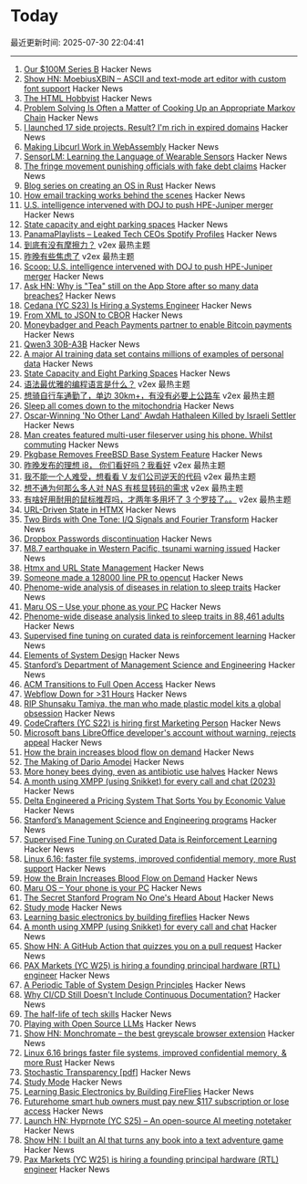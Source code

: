 # Today

最近更新时间: 2025-07-30 22:04:41

--- 
1. [Our $100M Series B](https://oxide.computer/blog/our-100m-series-b) Hacker News
2. [Show HN: MoebiusXBIN – ASCII and text-mode art editor with custom font support](https://blog.glyphdrawing.club/moebiusxbin-ascii-and-text-mode-art-editor-with-custom-font-support/) Hacker News
3. [The HTML Hobbyist](https://www.htmlhobbyist.com/) Hacker News
4. [Problem Solving Is Often a Matter of Cooking Up an Appropriate Markov Chain](https://www.jstor.org/stable/41548580) Hacker News
5. [I launched 17 side projects. Result? I'm rich in expired domains](https://news.ycombinator.com/item?id=44733800) Hacker News
6. [Making Libcurl Work in WebAssembly](https://jeroen.github.io/notes/webassembly-curl/) Hacker News
7. [SensorLM: Learning the Language of Wearable Sensors](https://research.google/blog/sensorlm-learning-the-language-of-wearable-sensors/) Hacker News
8. [The fringe movement punishing officials with fake debt claims](https://www.latimes.com/california/story/2025-07-30/fake-filings-real-consequences-how-paper-terrorism-is-burying-a-state-system-with-bogus-claims) Hacker News
9. [Blog series on creating an OS in Rust](https://os.phil-opp.com/) Hacker News
10. [How email tracking works behind the scenes](https://buttondown.com/blog/email-tracking-pixels-bugs) Hacker News
11. [U.S. intelligence intervened with DOJ to push HPE-Juniper merger](https://www.axios.com/2025/07/30/merger-hpe-juniper-networks-national-security) Hacker News
12. [State capacity and eight parking spaces](https://www.brethorsting.com/blog/2025/07/state-capacity-and-eight-parking-spaces/) Hacker News
13. [PanamaPlaylists – Leaked Tech CEOs Spotify Profiles](https://panamaplaylists.com/) Hacker News
14. [到底有没有摩擦力？](https://www.v2ex.com/t/1148808) v2ex 最热主题
15. [昨晚有些焦虑了](https://www.v2ex.com/t/1148668) v2ex 最热主题
16. [Scoop: U.S. intelligence intervened with DOJ to push HPE-Juniper merger](https://www.axios.com/2025/07/30/merger-hpe-juniper-networks-national-security) Hacker News
17. [Ask HN: Why is "Tea" still on the App Store after so many data breaches?](https://news.ycombinator.com/item?id=44732995) Hacker News
18. [Cedana (YC S23) Is Hiring a Systems Engineer](https://www.ycombinator.com/companies/cedana/jobs/zRmK2by-systems-engineer-advanced-orchestration) Hacker News
19. [From XML to JSON to CBOR](https://cborbook.com/introduction/from_xml_to_json_to_cbor.html) Hacker News
20. [Moneybadger and Peach Payments partner to enable Bitcoin payments](https://bitcoinke.io/2025/07/moneybadger-peach-payments-partnership/) Hacker News
21. [Qwen3 30B-A3B](https://huggingface.co/Qwen/Qwen3-30B-A3B-Instruct-2507) Hacker News
22. [A major AI training data set contains millions of examples of personal data](https://www.technologyreview.com/2025/07/18/1120466/a-major-ai-training-data-set-contains-millions-of-examples-of-personal-data/) Hacker News
23. [State Capacity and Eight Parking Spaces](https://www.brethorsting.com/blog/2025/07/state-capacity-and-eight-parking-spaces/) Hacker News
24. [语法最优雅的编程语言是什么？](https://www.v2ex.com/t/1148712) v2ex 最热主题
25. [想骑自行车通勤了，单边 30km+，有没有必要上公路车](https://www.v2ex.com/t/1148656) v2ex 最热主题
26. [Sleep all comes down to the mitochondria](https://www.science.org/content/blog-post/it-all-comes-down-mitochondria) Hacker News
27. [Oscar-Winning 'No Other Land' Awdah Hathaleen Killed by Israeli Settler](https://www.latimes.com/entertainment-arts/story/2025-07-29/awdah-hathaleen-killed-no-other-land-palestinian-activist-israeli-settler) Hacker News
28. [Man creates featured multi-user fileserver using his phone. Whilst commuting](https://www.youtube.com/watch?v=15_-hgsX2V0) Hacker News
29. [Pkgbase Removes FreeBSD Base System Feature](https://lists.freebsd.org/archives/freebsd-pkgbase/2025-July/000590.html) Hacker News
30. [昨晚发布的理想 i8， 你们看好吗？我看好](https://www.v2ex.com/t/1148667) v2ex 最热主题
31. [我不能一个人难受，想看看 V 友们公司逆天的代码](https://www.v2ex.com/t/1148645) v2ex 最热主题
32. [想不通为何那么多人对 NAS 有核显转码的需求](https://www.v2ex.com/t/1148642) v2ex 最热主题
33. [有啥好用耐用的鼠标推荐吗，才两年多用坏了 3 个罗技了。。](https://www.v2ex.com/t/1148641) v2ex 最热主题
34. [URL-Driven State in HTMX](https://www.lorenstew.art/blog/bookmarkable-by-design-url-state-htmx/) Hacker News
35. [Two Birds with One Tone: I/Q Signals and Fourier Transform](https://wirelesspi.com/two-birds-with-one-tone-i-q-signals-and-fourier-transform-part-1/) Hacker News
36. [Dropbox Passwords discontinuation](https://help.dropbox.com/en-us/installs/dropbox-passwords-discontinuation) Hacker News
37. [M8.7 earthquake in Western Pacific, tsunami warning issued](https://earthquake.usgs.gov/earthquakes/eventpage/us6000qw60/executive) Hacker News
38. [Htmx and URL State Management](https://www.lorenstew.art/blog/bookmarkable-by-design-url-state-htmx/) Hacker News
39. [Someone made a 128000 line PR to opencut](https://github.com/OpenCut-app/OpenCut/pull/479) Hacker News
40. [Phenome-wide analysis of diseases in relation to sleep traits](https://spj.science.org/doi/10.34133/hds.0161) Hacker News
41. [Maru OS – Use your phone as your PC](https://maruos.com/) Hacker News
42. [Phenome-wide disease analysis linked to sleep traits in 88,461 adults](https://spj.science.org/doi/10.34133/hds.0161) Hacker News
43. [Supervised fine tuning on curated data is reinforcement learning](https://arxiv.org/abs/2507.12856) Hacker News
44. [Elements of System Design](https://github.com/jarulraj/periodic-table) Hacker News
45. [Stanford’s Department of Management Science and Engineering](https://poetsandquants.com/2025/07/28/the-secret-stanford-program-no-ones-heard-about/) Hacker News
46. [ACM Transitions to Full Open Access](https://www.acm.org/publications/openaccess) Hacker News
47. [Webflow Down for >31 Hours](https://status.webflow.com) Hacker News
48. [RIP Shunsaku Tamiya, the man who made plastic model kits a global obsession](https://JapaneseNostalgicCar.com/rip-shunsaku-tamiya-plastic-model-kits/) Hacker News
49. [CodeCrafters (YC S22) is hiring first Marketing Person](https://www.ycombinator.com/companies/codecrafters/jobs/7ATipKJ-1st-marketing-hire) Hacker News
50. [Microsoft bans LibreOffice developer's account without warning, rejects appeal](https://www.neowin.net/news/microsoft-bans-libreoffice-developers-account-without-warning-rejects-appeal/) Hacker News
51. [How the brain increases blood flow on demand](https://hms.harvard.edu/news/how-brain-increases-blood-flow-demand) Hacker News
52. [The Making of Dario Amodei](https://www.bigtechnology.com/p/the-making-of-dario-amodei) Hacker News
53. [More honey bees dying, even as antibiotic use halves](https://news.uoguelph.ca/2025/07/more-honey-bees-dying-even-as-antibiotic-use-halves/) Hacker News
54. [A month using XMPP (using Snikket) for every call and chat (2023)](https://neilzone.co.uk/2023/08/a-month-using-xmpp-using-snikket-for-every-call-and-chat/) Hacker News
55. [Delta Engineered a Pricing System That Sorts You by Economic Value](https://blog.getjetback.com/delta-engineered-a-pricing-system-that-sorts-you-by-economic-value/) Hacker News
56. [Stanford’s Management Science and Engineering programs](https://poetsandquants.com/2025/07/28/the-secret-stanford-program-no-ones-heard-about/) Hacker News
57. [Supervised Fine Tuning on Curated Data is Reinforcement Learning](https://arxiv.org/abs/2507.12856) Hacker News
58. [Linux 6.16: faster file systems, improved confidential memory, more Rust support](https://www.zdnet.com/article/linux-6-16-brings-faster-file-systems-improved-confidential-memory-support-and-more-rust-support/) Hacker News
59. [How the Brain Increases Blood Flow on Demand](https://hms.harvard.edu/news/how-brain-increases-blood-flow-demand) Hacker News
60. [Maru OS – Your phone is your PC](https://maruos.com/) Hacker News
61. [The Secret Stanford Program No One's Heard About](https://poetsandquants.com/2025/07/28/the-secret-stanford-program-no-ones-heard-about/) Hacker News
62. [Study mode](https://openai.com/index/chatgpt-study-mode/) Hacker News
63. [Learning basic electronics by building fireflies](http://a64.in/posts/learning-basic-electronics-by-building-fireflies/) Hacker News
64. [A month using XMPP (using Snikket) for every call and chat](https://neilzone.co.uk/2023/08/a-month-using-xmpp-using-snikket-for-every-call-and-chat/) Hacker News
65. [Show HN: A GitHub Action that quizzes you on a pull request](https://github.com/dkamm/pr-quiz) Hacker News
66. [PAX Markets (YC W25) is hiring a founding principal hardware (RTL) engineer](https://www.ycombinator.com/companies/pax-markets/jobs/qv4p3Al-founding-principal-hardware-engineer) Hacker News
67. [A Periodic Table of System Design Principles](https://github.com/jarulraj/periodic-table) Hacker News
68. [Why CI/CD Still Doesn't Include Continuous Documentation?](https://deepdocs.dev/why-ci-cd-still-doesnt-include-continuous-documentation/) Hacker News
69. [The half-life of tech skills](https://haraldagterhuis.substack.com/p/the-great-skills-decay) Hacker News
70. [Playing with Open Source LLMs](https://alicegg.tech//2025/07/29/open-source-llm.html) Hacker News
71. [Show HN: Monchromate – the best greyscale browser extension](https://monochromate.lirena.in) Hacker News
72. [Linux 6.16 brings faster file systems, improved confidential memory, & more Rust](https://www.zdnet.com/article/linux-6-16-brings-faster-file-systems-improved-confidential-memory-support-and-more-rust-support/) Hacker News
73. [Stochastic Transparency [pdf]](https://luebke.us/publications/StochasticTransparency_I3D2010.pdf) Hacker News
74. [Study Mode](https://openai.com/index/chatgpt-study-mode/) Hacker News
75. [Learning Basic Electronics by Building FireFlies](http://a64.in/posts/learning-basic-electronics-by-building-fireflies/) Hacker News
76. [Futurehome smart hub owners must pay new $117 subscription or lose access](https://arstechnica.com/gadgets/2025/07/bankrupt-futurehome-suddenly-makes-its-smart-home-hub-a-subscription-service/) Hacker News
77. [Launch HN: Hyprnote (YC S25) – An open-source AI meeting notetaker](https://news.ycombinator.com/item?id=44725306) Hacker News
78. [Show HN: I built an AI that turns any book into a text adventure game](https://www.kathaaverse.com/) Hacker News
79. [Pax Markets (YC W25) is hiring a founding principal hardware (RTL) engineer](https://www.ycombinator.com/companies/pax-markets/jobs/qv4p3Al-founding-principal-hardware-engineer) Hacker News
